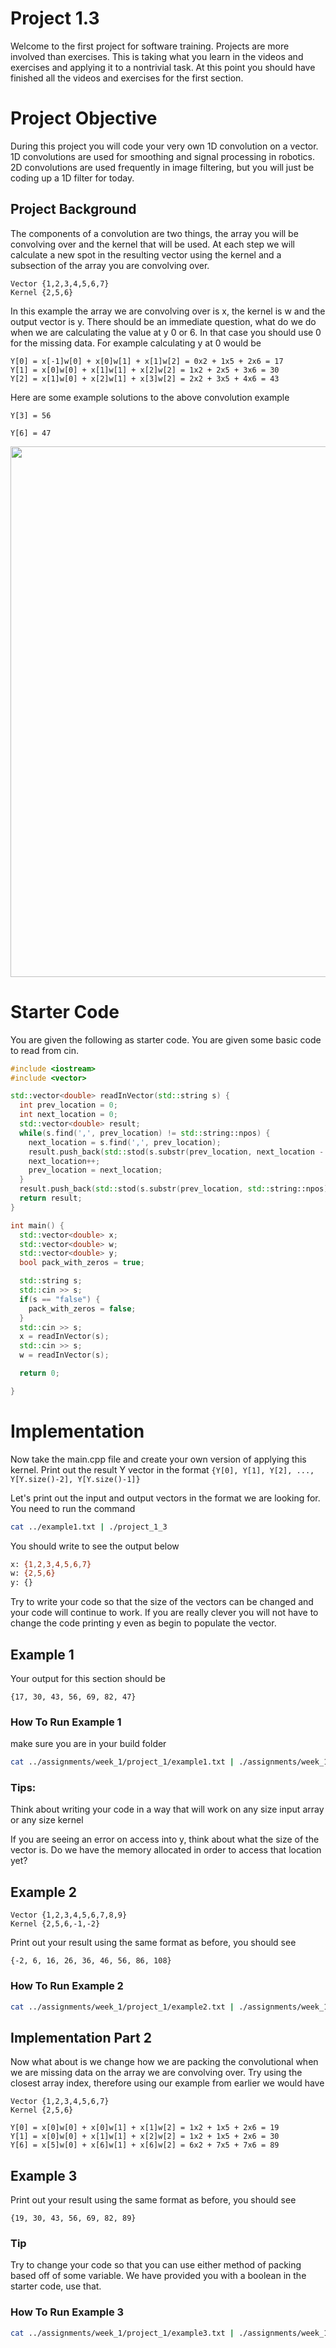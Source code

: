 # Project 1.3
Welcome to the first project for software training. Projects are more involved than
exercises. This is taking what you learn in the videos and exercises and applying it
to a nontrivial task. At this point you should have finished all the videos and exercises
for the first section.

# Project Objective
During this project you will code your very own 1D convolution on a vector.
1D convolutions are used for smoothing and signal processing in robotics.
2D convolutions are used frequently in image filtering, but you will just be
coding up a 1D filter for today.

## Project Background
The components of a convolution are two things, the array you will be
convolving over and the kernel that will be used. At each step we will calculate
 a new spot in the resulting vector using the kernel and a subsection of
the array you are convolving over.

```
Vector {1,2,3,4,5,6,7}
Kernel {2,5,6}
```

In this example the array we are convolving over is x, the kernel is w and the output vector is y.
There should be an immediate question, what do we do when we are calculating the value at y 0 or 6.
In that case you should use 0 for the missing data. For example calculating y at 0 would be

```
Y[0] = x[-1]w[0] + x[0]w[1] + x[1]w[2] = 0x2 + 1x5 + 2x6 = 17
Y[1] = x[0]w[0] + x[1]w[1] + x[2]w[2] = 1x2 + 2x5 + 3x6 = 30
Y[2] = x[1]w[0] + x[2]w[1] + x[3]w[2] = 2x2 + 3x5 + 4x6 = 43
```

Here are some example solutions to the above convolution example

```
Y[3] = 56
```
```
Y[6] = 47
```

<img src="https://miro.medium.com/max/2340/1*Fw-ehcNBR9byHtho-Rxbtw.gif" width="1170" height="849" />

# Starter Code
You are given the following as starter code. You are given some basic code to read from cin.

```c++
#include <iostream>
#include <vector>

std::vector<double> readInVector(std::string s) {
  int prev_location = 0;
  int next_location = 0;
  std::vector<double> result;
  while(s.find(',', prev_location) != std::string::npos) {
    next_location = s.find(',', prev_location);
    result.push_back(std::stod(s.substr(prev_location, next_location - prev_location)));
    next_location++;
    prev_location = next_location;
  }
  result.push_back(std::stod(s.substr(prev_location, std::string::npos)));
  return result;
}

int main() {
  std::vector<double> x;
  std::vector<double> w;
  std::vector<double> y;
  bool pack_with_zeros = true;

  std::string s;
  std::cin >> s;
  if(s == "false") {
    pack_with_zeros = false;
  }
  std::cin >> s;
  x = readInVector(s);
  std::cin >> s;
  w = readInVector(s);

  return 0;

}

```

# Implementation
Now take the main.cpp file and create your own version of applying this kernel.
Print out the result Y vector in the format `{Y[0], Y[1], Y[2], ..., Y[Y.size()-2], Y[Y.size()-1]}`

Let's print out the input and output vectors in the format we are looking for.
You need to run the command
```bash
cat ../example1.txt | ./project_1_3
```

You should write to see the output below

```bash
x: {1,2,3,4,5,6,7}
w: {2,5,6}
y: {}
```

Try to write your code so that the size of the vectors can be changed and
your code will continue to work. If you are really clever you will not have to
change the code printing y even as begin to populate the vector.

## Example 1

Your output for this section should be

```
{17, 30, 43, 56, 69, 82, 47}
```

### How To Run Example 1
make sure you are in your build folder
```bash
cat ../assignments/week_1/project_1/example1.txt | ./assignments/week_1/project_1/project_1
```

### Tips:
Think about writing your code in a way that will work on any size input array or any size kernel

If you are seeing an error on access into y, think about what the size of the vector is.
Do we have the memory allocated in order to access that location yet?

## Example 2
```
Vector {1,2,3,4,5,6,7,8,9}
Kernel {2,5,6,-1,-2}
```

Print out your result using the same format as before, you should see

```
{-2, 6, 16, 26, 36, 46, 56, 86, 108}
```

### How To Run Example 2
```bash
cat ../assignments/week_1/project_1/example2.txt | ./assignments/week_1/project_1/project_1
```

## Implementation Part 2
Now what about is we change how we are packing the convolutional when we are missing
data on the array we are convolving over. Try using the closest array index, therefore using our
example from earlier we would have

```
Vector {1,2,3,4,5,6,7}
Kernel {2,5,6}
```

```
Y[0] = x[0]w[0] + x[0]w[1] + x[1]w[2] = 1x2 + 1x5 + 2x6 = 19
Y[1] = x[0]w[0] + x[1]w[1] + x[2]w[2] = 1x2 + 1x5 + 2x6 = 30
Y[6] = x[5]w[0] + x[6]w[1] + x[6]w[2] = 6x2 + 7x5 + 7x6 = 89
```

## Example 3

Print out your result using the same format as before, you should see

```
{19, 30, 43, 56, 69, 82, 89}
```

### Tip
Try to change your code so that you can use either method of packing based off of some variable.
We have provided you with a boolean in the starter code, use that.


### How To Run Example 3
```bash
cat ../assignments/week_1/project_1/example3.txt | ./assignments/week_1/project_1/project_1
```
